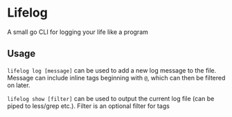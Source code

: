 # Lifelog
A small go CLI for logging your life like a program

## Usage
`lifelog log [message]` can be used to add a new log message to the file. Message can include inline tags beginning with `@`, which can then be filtered on later.

`lifelog show [filter]` can be used to output the current log file (can be piped to less/grep etc.). Filter is an optional filter for tags
